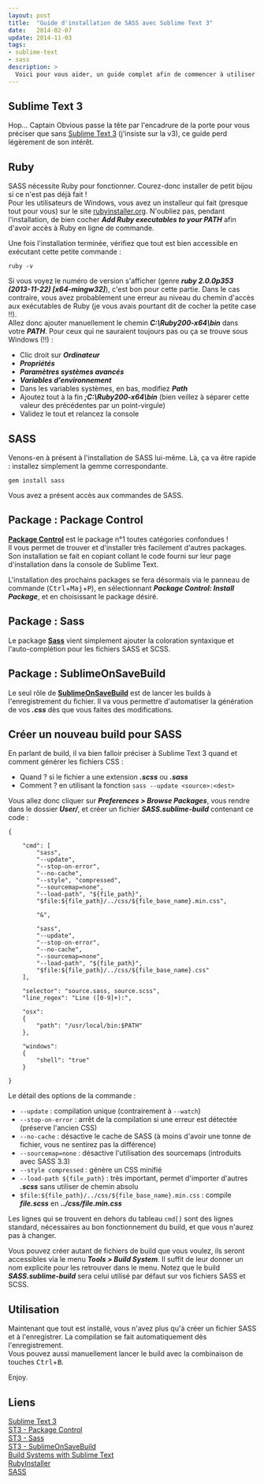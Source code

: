 ```yaml
---
layout: post
title:  "Guide d'installation de SASS avec Sublime Text 3"
date:   2014-02-07
update: 2014-11-03
tags: 
- sublime-text
- sass
description: >
  Voici pour vous aider, un guide complet afin de commencer à utiliser SASS avec Sublime Text 3 !
---
```


## Sublime Text 3

Hop... Captain Obvious passe la tête par l'encadrure de la porte pour vous préciser que sans [Sublime Text 3](http://www.sublimetext.com/3) (j'insiste sur la v3), ce guide perd légèrement de son intérêt.

## Ruby

SASS nécessite Ruby pour fonctionner. Courez-donc installer de petit bijou si ce n'est pas déjà fait !    
Pour les utilisateurs de Windows, vous avez un installeur qui fait (presque tout pour vous) sur le site [rubyinstaller.org](http://rubyinstaller.org/downloads/). N'oubliez pas, pendant l'installation, de bien cocher ***Add Ruby executables to your PATH*** afin d'avoir accès à Ruby en ligne de commande.

Une fois l'installation terminée, vérifiez que tout est bien accessible en exécutant cette petite commande :

	ruby -v

Si vous voyez le numéro de version s'afficher (genre ***ruby 2.0.0p353 (2013-11-22) [x64-mingw32]***), c'est bon pour cette partie. Dans le cas contraire, vous avez probablement une erreur au niveau du chemin d'accès aux exécutables de Ruby (je vous avais pourtant dit de cocher la petite case !!).    
Allez donc ajouter manuellement le chemin ***C:\Ruby200-x64\bin*** dans votre ***PATH***. Pour ceux qui ne sauraient toujours pas ou ça se trouve sous Windows (!!) :

 - Clic droit sur ***Ordinateur***
 - ***Propriétés***
 - ***Paramètres systèmes avancés***
 - ***Variables d'environnement***
 - Dans les variables systèmes, en bas, modifiez ***Path***
 - Ajoutez tout à la fin ***;C:\Ruby200-x64\bin*** (bien veillez à séparer cette valeur des précédentes par un point-virgule)
 - Validez le tout et relancez la console

## SASS

Venons-en à présent à l'installation de SASS lui-même. Là, ça va être rapide : installez simplement la gemme correspondante.

	gem install sass

Vous avez a présent accès aux commandes de SASS.

## Package : Package Control

[**Package Control**](https://sublime.wbond.net/installation) est le package n°1 toutes catégories confondues !    
Il vous permet de trouver et d'installer très facilement d'autres packages. Son installation se fait en copiant collant le code fourni sur leur page d'installation dans la console de Sublime Text.

L'installation des prochains packages se fera désormais via le panneau de commande (<kbd>Ctrl</kbd>+<kbd>Maj</kbd>+<kbd>P</kbd>), en sélectionnant ***Package Control: Install Package***, et en choisissant le package désiré.

## Package : Sass

Le package [**Sass**](https://sublime.wbond.net/packages/Sass) vient simplement ajouter la coloration syntaxique et l'auto-complétion pour les fichiers SASS et SCSS.

## Package : SublimeOnSaveBuild

Le seul rôle de [**SublimeOnSaveBuild**](https://sublime.wbond.net/packages/SublimeOnSaveBuild) est de lancer les builds à l'enregistrement du fichier. Il va vous permettre d'automatiser la génération de vos ***.css*** dès que vous faites des modifications.

## Créer un nouveau build pour SASS

En parlant de build, il va bien falloir préciser à Sublime Text 3 quand et comment générer les fichiers CSS :

 - Quand ? si le fichier a une extension ***.scss*** ou ***.sass***
 - Comment ? en utilisant la fonction `sass --update <source>:<dest>`

Vous allez donc cliquer sur ***Preferences > Browse Packages***, vous rendre dans le dossier ***User/***, et créer un fichier ***SASS.sublime-build*** contenant ce code :

	{

		"cmd": [
			"sass",
			"--update",
			"--stop-on-error",
			"--no-cache",
			"--style", "compressed",
			"--sourcemap=none",
			"--load-path", "${file_path}",
			"$file:${file_path}/../css/${file_base_name}.min.css",

			"&",

			"sass",
			"--update",
			"--stop-on-error",
			"--no-cache",
			"--sourcemap=none",
			"--load-path", "${file_path}",
			"$file:${file_path}/../css/${file_base_name}.css"
		],

		"selector": "source.sass, source.scss",
		"line_regex": "Line ([0-9]+):",

		"osx":
		{
			"path": "/usr/local/bin:$PATH"
		},

		"windows":
		{
			"shell": "true"
		}

	}

Le détail des options de la commande :

 - `--update` : compilation unique (contrairement à `--watch`)
 - `--stop-on-error` : arrêt de la compilation si une erreur est détectée (préserve l'ancien CSS)
 - `--no-cache` : désactive le cache de SASS (à moins d'avoir une tonne de fichier, vous ne sentirez pas la différence)
 - `--sourcemap=none` : désactive l'utilisation des sourcemaps (introduits avec SASS 3.3)
 - `--style compressed` : génère un CSS minifié
 - `--load-path ${file_path}` : très important, permet d'importer d'autres ***.scss*** sans utiliser de chemin absolu
 - `$file:${file_path}/../css/${file_base_name}.min.css` : compile ***file.scss*** en ***../css/file.min.css***

Les lignes qui se trouvent en dehors du tableau `cmd[]` sont des lignes standard, nécessaires au bon fonctionnement du build, et que vous n'aurez pas à changer.

Vous pouvez créer autant de fichiers de build que vous voulez, ils seront accessibles via le menu ***Tools > Build System***. Il suffit de leur donner un nom explicite pour les retrouver dans le menu. Notez que le build ***SASS.sublime-build*** sera celui utilisé par défaut sur vos fichiers SASS et SCSS.    

## Utilisation

Maintenant que tout est installé, vous n'avez plus qu'à créer un fichier SASS et à l'enregistrer. La compilation se fait automatiquement dès l'enregistrement.    
Vous pouvez aussi manuellement lancer le build avec la combinaison de touches <kbd>Ctrl</kbd>+<kbd>B</kbd>.

Enjoy.

## Liens
[Sublime Text 3](http://www.sublimetext.com/3)    
[ST3 - Package Control](https://sublime.wbond.net/installation)    
[ST3 - Sass](https://sublime.wbond.net/packages/Sass)    
[ST3 - SublimeOnSaveBuild](https://sublime.wbond.net/packages/SublimeOnSaveBuild)    
[Build Systems with Sublime Text](http://docs.sublimetext.info/en/latest/reference/build_systems.html)    
[RubyInstaller](http://www.rubyinstaller.org/downloads/)    
[SASS](http://sass-lang.com/)    